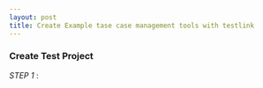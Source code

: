 ```yaml
---
layout: post
title: Create Example tase case management tools with testlink
---
```


### Create Test Project

*STEP 1* : 
